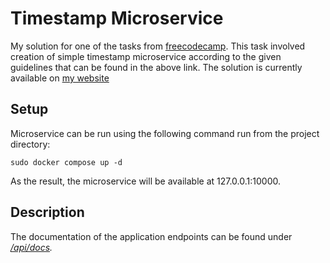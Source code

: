 # Timestamp Microservice

My solution for one of the tasks from [freecodecamp](https://www.freecodecamp.org/learn/apis-and-microservices/apis-and-microservices-projects/timestamp-microservice). This task involved creation of simple timestamp microservice according to the given guidelines that can be found in the above link. The solution is currently available on [my website](https://timestamp.profresor.net)

## Setup

Microservice can be run using the following command run from the project directory:
```
sudo docker compose up -d
```

As the result, the microservice will be available at 127.0.0.1:10000.

## Description

The documentation of the application endpoints can be found under [<i>/api/docs<i>](https://timestamp.profresor.net/api/docs).
